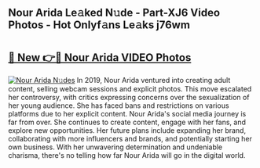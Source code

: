 ## Nour Arida Le𝚊ked N𝚞de - Part-XJ6 Video Photos - Hot Onlyf𝚊ns Le𝚊ks j76wm

# <h2><a href="http://ab84897.deff.icu/?id=Nour+Arida">🔗 New 👉🔴 Nour Arida VIDEO Photos</a></h2>

[![Nour Arida N𝚞des](https://i.imgur.com/rIISA9y.gif)](http://ab84897.deff.icu/?id=Nour+Arida)
In 2019, Nour Arida ventured into creating adult content, selling webcam sessions and explicit photos. This move escalated her controversy, with critics expressing concerns over the sexualization of her young audience. She has faced bans and restrictions on various platforms due to her explicit content. Nour Arida's social media journey is far from over. She continues to create content, engage with her fans, and explore new opportunities. Her future plans include expanding her brand, collaborating with more influencers and brands, and potentially starting her own business. With her unwavering determination and undeniable charisma, there's no telling how far Nour Arida will go in the digital world.
